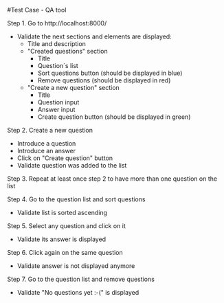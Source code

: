 #Test Case - QA tool

Step 1. Go to http://localhost:8000/
- Validate the next sections and elements are displayed:
  - Title and description
  - "Created questions" section
    - Title
    - Question´s list
    - Sort questions button (should be displayed in blue)
    - Remove questions (should be displayed in red)
  - "Create a new question" section
    - Title
    - Question input
    - Answer input
    - Create question button (should be displayed in green)

Step 2. Create a new question
- Introduce a question
- Introduce an answer
- Click on "Create question" button
- Validate question was added to the list

Step 3. Repeat at least once step 2 to have more than one question on the list

Step 4. Go to the question list and sort questions
- Validate list is sorted ascending

Step 5. Select any question and click on it
- Validate its answer is displayed

Step 6. Click again on the same question
- Validate answer is not displayed anymore

Step 7. Go to the question list and remove questions
- Validate "No questions yet :-(" is displayed